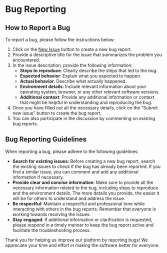 # Bug Reporting

## How to Report a Bug

To report a bug, please follow the instructions below:

1. Click on the [New Issue](https://github.com/Josefpa/SRVZPlatformBugs/issues/new?assignees=octocat&labels=bug%2Ctriage&projects=&template=bug_report.yaml&title=%5BBug%5D%3A+) button to create a new bug report.
2. Provide a descriptive title for the issue that summarizes the problem you encountered.
3. In the issue description, provide the following information:
   - **Steps to reproduce**: Clearly describe the steps that led to the bug.
   - **Expected behavior**: Explain what you expected to happen.
   - **Actual behavior**: Describe what actually happened.
   - **Environment details**: Include relevant information about your operating system, browser, or any other relevant software versions.
   - **Additional context**: Provide any additional information or context that might be helpful in understanding and reproducing the bug.
4. Once you have filled out all the necessary details, click on the "Submit new issue" button to create the bug report.
5. You can also participate in the discussion by commenting on existing bug reports.

## Bug Reporting Guidelines

When reporting a bug, please adhere to the following guidelines:

- **Search for existing issues**: Before creating a new bug report, search the existing issues to check if the bug has already been reported. If you find a similar issue, you can comment and add any additional information if necessary.
- **Provide clear and concise information**: Make sure to provide all the necessary information related to the bug, including steps to reproduce and the environment details. The more details you provide, the easier it will be for others to understand and address the issue.
- **Be respectful**: Maintain a respectful and professional tone while interacting with others in the bug reports. Remember that everyone is working towards resolving the issues.
- **Stay engaged**: If additional information or clarification is requested, please respond in a timely manner to keep the bug report active and facilitate the troubleshooting process.

Thank you for helping us improve our platform by reporting bugs! We appreciate your time and effort in making the software better for everyone.
